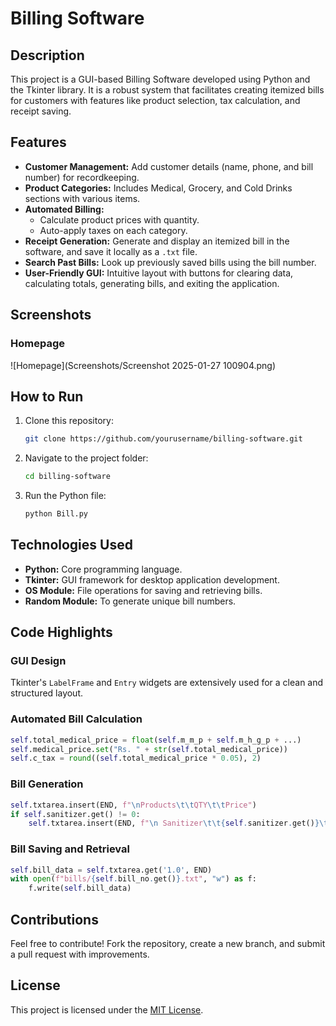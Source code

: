 # Billing Software

## Description
This project is a GUI-based Billing Software developed using Python and the Tkinter library. It is a robust system that facilitates creating itemized bills for customers with features like product selection, tax calculation, and receipt saving.

## Features
- **Customer Management:** Add customer details (name, phone, and bill number) for recordkeeping.
- **Product Categories:** Includes Medical, Grocery, and Cold Drinks sections with various items.
- **Automated Billing:**
  - Calculate product prices with quantity.
  - Auto-apply taxes on each category.
- **Receipt Generation:** Generate and display an itemized bill in the software, and save it locally as a `.txt` file.
- **Search Past Bills:** Look up previously saved bills using the bill number.
- **User-Friendly GUI:** Intuitive layout with buttons for clearing data, calculating totals, generating bills, and exiting the application.


## Screenshots

### Homepage
![Homepage](Screenshots/Screenshot 2025-01-27 100904.png)

## How to Run
1. Clone this repository:
   ```bash
   git clone https://github.com/yourusername/billing-software.git
   ```
2. Navigate to the project folder:
   ```bash
   cd billing-software
   ```
3. Run the Python file:
   ```bash
   python Bill.py
   ```



## Technologies Used
- **Python:** Core programming language.
- **Tkinter:** GUI framework for desktop application development.
- **OS Module:** File operations for saving and retrieving bills.
- **Random Module:** To generate unique bill numbers.

## Code Highlights
### GUI Design
Tkinter's `LabelFrame` and `Entry` widgets are extensively used for a clean and structured layout.

### Automated Bill Calculation
```python
self.total_medical_price = float(self.m_m_p + self.m_h_g_p + ...)
self.medical_price.set("Rs. " + str(self.total_medical_price))
self.c_tax = round((self.total_medical_price * 0.05), 2)
```

### Bill Generation
```python
self.txtarea.insert(END, f"\nProducts\t\tQTY\t\tPrice")
if self.sanitizer.get() != 0:
    self.txtarea.insert(END, f"\n Sanitizer\t\t{self.sanitizer.get()}\t\t{self.m_s_p}")
```

### Bill Saving and Retrieval
```python
self.bill_data = self.txtarea.get('1.0', END)
with open(f"bills/{self.bill_no.get()}.txt", "w") as f:
    f.write(self.bill_data)
```

## Contributions
Feel free to contribute! Fork the repository, create a new branch, and submit a pull request with improvements.

## License
This project is licensed under the [MIT License](LICENSE).
